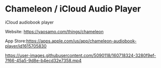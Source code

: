 # Chameleon / iCloud Audio Player
iCloud audiobook player

Website: https://yaosamo.com/things/chameleon

App Store:https://apps.apple.com/us/app/chameleon-audiobook-player/id1615705830

https://user-images.githubusercontent.com/5090118/160718324-3280f9ef-7f66-45a5-9d8e-b4ecd32e7358.mp4

